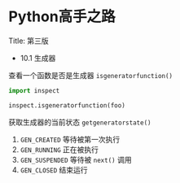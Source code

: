 # Python高手之路

Title: 第三版

* 10.1 生成器

查看一个函数是否是生成器 `isgeneratorfunction()`

```python
import inspect

inspect.isgeneratorfunction(foo)
```

获取生成器的当前状态 `getgeneratorstate()`

1. `GEN_CREATED`    等待被第一次执行
2. `GEN_RUNNING`    正在被执行
3. `GEN_SUSPENDED`  等待被 `next()` 调用
4. `GEN_CLOSED`     结束运行